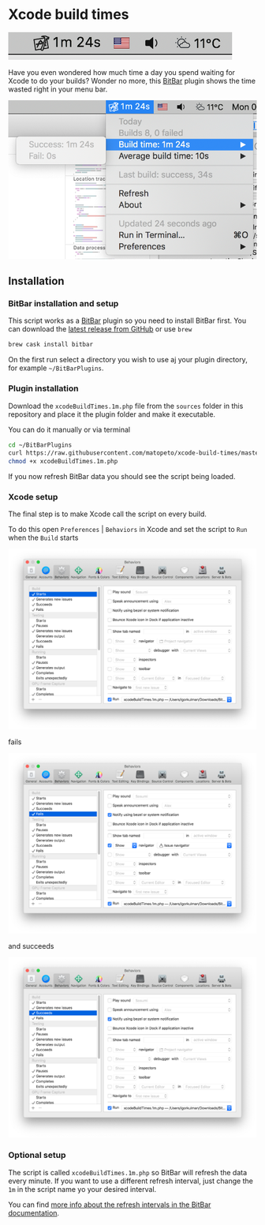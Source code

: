 # Xcode build times

![](screenshots/menubar.png)

Have you even wondered how much time a day you spend waiting for Xcode to do your builds? Wonder no more, this [BitBar](https://getbitbar.com/) plugin shows the time wasted right in your menu bar.

![](screenshots/menubar-extended.png)

## Installation

### BitBar installation and setup

This script works as a [BitBar](https://getbitbar.com/) plugin so you need to install BitBar first. You can download the [latest release from GitHub](https://github.com/matryer/bitbar/releases/latest) or use `brew`

```bash
brew cask install bitbar
```

On the first run select a directory you wish to use aj your plugin directory, for example `~/BitBarPlugins`.

### Plugin installation

Download the `xcodeBuildTimes.1m.php` file from the `sources` folder in this repository and place it the plugin folder and make it executable.

You can do it manually or via terminal

```bash
cd ~/BitBarPlugins
curl https://raw.githubusercontent.com/matopeto/xcode-build-times/master/sources/xcodeBuildTimes.1m.php --output xcodeBuildTimes.1m.php
chmod +x xcodeBuildTimes.1m.php
```

If you now refresh BitBar data you should see the script being loaded.

### Xcode setup

The final step is to make Xcode call the script on every build. 

To do this open `Preferences` | `Behaviors` in Xcode and set the script to `Run` when the `Build` starts

![](screenshots/xcode-start.png)

fails

![](screenshots/xcode-fail.png)

and succeeds

![](screenshots/xcode-finish.png)

### Optional setup

The script is called `xcodeBuildTimes.1m.php` so BitBar will refresh the data every minute. If you want to use a different refresh interval, just change the `1m` in the script name yo your desired interval. 

You can find [more info about the refresh intervals in the BitBar documentation](https://github.com/matryer/bitbar#configure-the-refresh-time).